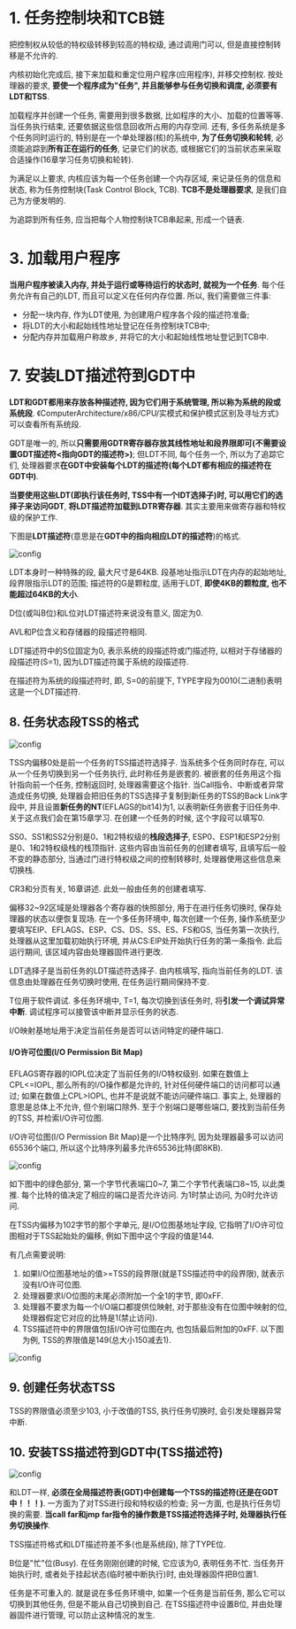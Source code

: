 # 1. 任务控制块和TCB链

把控制权从较低的特权级转移到较高的特权级, 通过调用门可以, 但是直接控制转移是不允许的.

内核初始化完成后, 接下来加载和重定位用户程序(应用程序), 并移交控制权. 按处理器的要求, **要使一个程序成为"任务", 并且能够参与任务切换和调度, 必须要有LDT和TSS**.

加载程序并创建一个任务, 需要用到很多数据, 比如程序的大小、加载的位置等等. 当任务执行结束, 还要依据这些信息回收所占用的内存空间. 还有, 多任务系统是多个任务同时运行的, 特别是在一个单处理器(核)的系统中, **为了任务切换和轮转**, 必须能追踪到**所有正在运行的任务**, 记录它们的状态, 或根据它们的当前状态来采取合适操作(16章学习任务切换和轮转).

为满足以上要求, 内核应该为每一个任务创建一个内存区域, 来记录任务的信息和状态, 称为任务控制块(Task Control Block, TCB). **TCB不是处理器要求**, 是我们自己为方便发明的.

为追踪到所有任务, 应当把每个人物控制块TCB串起来, 形成一个链表.

# 3. 加载用户程序

**当用户程序被读入内存, 并处于运行或等待运行的状态时, 就视为一个任务**. 每个任务允许有自己的LDT, 而且可以定义在任何内存位置. 所以, 我们需要做三件事:

- 分配一块内存, 作为LDT使用, 为创建用户程序各个段的描述符准备;
- 将LDT的大小和起始线性地址登记在任务控制块TCB中;
- 分配内存并加载用户称故乡, 并将它的大小和起始线性地址登记到TCB中.




# 7. 安装LDT描述符到GDT中

**LDT和GDT都用来存放各种描述符, 因为它们用于系统管理, 所以称为系统的段或系统段**. 《ComputerArchitecture/x86/CPU/实模式和保护模式区别及寻址方式》可以查看所有系统段.

GDT是唯一的, 所以**只需要用GDTR寄存器存放其线性地址和段界限即可(不需要设置GDT描述符<指向GDT的描述符>)**; 但LDT不同, 每个任务一个, 所以为了追踪它们, 处理器要求**在GDT中安装每个LDT的描述符(每个LDT都有相应的描述符在GDT中)**.

**当要使用这些LDT(即执行该任务时, TSS中有一个IDT选择子)**时, 可以**用它们的选择子来访问GDT**, **将LDT描述符加载到LDTR寄存器**. 其实主要用来做寄存器和特权级的保护工作.

下图是**LDT描述符**(意思是在**GDT中的指向相应LDT的描述符**)的格式.

![config](images/18.png)

LDT本身时一种特殊的段, 最大尺寸是64KB. 段基地址指示LDT在内存的起始地址, 段界限指示LDT的范围; 描述符的G是颗粒度, 适用于LDT, **即使4KB的颗粒度, 也不能超过64KB的大小**.

D位(或叫B位)和L位对LDT描述符来说没有意义, 固定为0.

AVL和P位含义和存储器的段描述符相同.

LDT描述符中的S位固定为0, 表示系统的段描述符或门描述符, 以相对于存储器的段描述符(S=1), 因为LDT描述符属于系统的段描述符.

在描述符为系统的段描述符时, 即, S=0的前提下, TYPE字段为0010(二进制)表明这是一个LDT描述符.

## 8. 任务状态段TSS的格式

![config](images/2.png)

TSS内偏移0处是前一个任务的TSS描述符选择子. 当系统多个任务同时存在, 可以从一个任务切换到另一个任务执行, 此时称任务是嵌套的. 被嵌套的任务用这个指针指向前一个任务, 控制返回时, 处理器需要这个指针. 当Call指令、中断或者异常造成任务切换, 处理器会把旧任务的TSS选择子复制到新任务的TSS的Back Link字段中, 并且设置**新任务的NT**(EFLAGS的bit14)为1, 以表明新任务嵌套于旧任务中. 关于这点我们会在第15章学习. 在创建一个任务的时候, 这个字段可以填写0.

SS0、SS1和SS2分别是0、1和2特权级的**栈段选择子**, ESP0、ESP1和ESP2分别是0、1和2特权级栈的栈顶指针. 这些内容由当前任务的创建者填写, 且填写后一般不变的静态部分, 当通过门进行特权级之间的控制转移时, 处理器使用这些信息来切换栈.

CR3和分页有关, 16章讲述. 此处一般由任务的创建者填写.

偏移32~92区域是处理器各个寄存器的快照部分, 用于在进行任务切换时, 保存处理器的状态以便恢复现场. 在一个多任务环境中, 每次创建一个任务, 操作系统至少要填写EIP、EFLAGS、ESP、CS、DS、SS、ES、FS和GS, 当任务第一次执行, 处理器从这里加载初始执行环境, 并从CS:EIP处开始执行任务的第一条指令. 此后运行期间, 该区域内容由处理器固件进行更改.

LDT选择子是当前任务的LDT描述符选择子. 由内核填写, 指向当前任务的LDT. 该信息由处理器在任务切换时使用, 在任务运行期间保持不变.

T位用于软件调试. 多任务环境中, T=1, 每次切换到该任务时, 将**引发一个调试异常中断**. 调试程序可以接管该中断并显示任务的状态.

I/O映射基地址用于决定当前任务是否可以访问特定的硬件端口.

#### I/O许可位图(I/O Permission Bit Map)

EFLAGS寄存器的IOPL位决定了当前任务的I/O特权级别. 如果在数值上CPL<=IOPL, 那么所有的I/O操作都是允许的, 针对任何硬件端口的访问都可以通过; 如果在数值上CPL>IOPL, 也并不是说就不能访问硬件端口. 事实上, 处理器的意思是总体上不允许, 但个别端口除外. 至于个别端口是哪些端口, 要找到当前任务的TSS, 并检索I/O许可位图.

I/O许可位图(I/O Permission Bit Map)是一个比特序列, 因为处理器最多可以访问65536个端口, 所以这个比特序列最多允许65536比特(即8KB).

![config](images/21.png)

如下图中的绿色部分, 第一个字节代表端口0~7, 第二个字节代表端口8~15, 以此类推. 每个比特的值决定了相应的端口是否允许访问. 为1时禁止访问, 为0时允许访问.

在TSS内偏移为102字节的那个字单元, 是I/O位图基地址字段, 它指明了I/O许可位图相对于TSS起始处的偏移, 例如下图中这个字段的值是144.

有几点需要说明:

1. 如果I/O位图基地址的值>=TSS的段界限(就是TSS描述符中的段界限), 就表示没有I/O许可位图.
2. 处理器要求I/O位图的末尾必须附加一个全1的字节, 即0xFF.
3. 处理器不要求为每一个I/O端口都提供位映射, 对于那些没有在位图中映射的位, 处理器假定它对应的比特是1(禁止访问).
4. TSS描述符中的界限值包括I/O许可位图在内, 也包括最后附加的0xFF. 以下图为例, TSS的界限值是149(总大小150减去1).

![config](images/20.png)

## 9. 创建任务状态TSS

TSS的界限值必须至少103, 小于改值的TSS, 执行任务切换时, 会引发处理器异常中断.

## 10. 安装TSS描述符到GDT中(TSS描述符)

![config](images/19.png)

和LDT一样, **必须在全局描述符表(GDT)中创建每一个TSS的描述符(还是在GDT中！！！)**. 一方面为了对TSS进行段和特权级的检查; 另一方面, 也是执行任务切换的需要. **当call far和jmp far指令的操作数是TSS描述符选择子时, 处理器执行任务切换操作**.

TSS描述符格式和LDT描述符差不多(也是系统段), 除了TYPE位.

B位是"忙"位(Busy). 在任务刚刚创建的时候, 它应该为0, 表明任务不忙. 当任务开始执行时, 或者处于挂起状态(临时被中断执行)时, 由处理器固件把B位置1.

任务是不可重入的. 就是说在多任务环境中, 如果一个任务是当前任务, 那么它可以切换到其他任务, 但是不能从自己切换到自己. 在TSS描述符中设置B位, 并由处理器固件进行管理, 可以防止这种情况的发生.